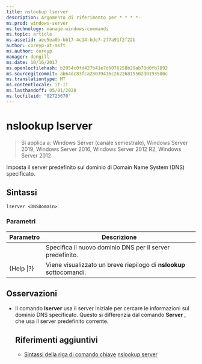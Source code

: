 ```yaml
---
title: nslookup lserver
description: Argomento di riferimento per * * * *-
ms.prod: windows-server
ms.technology: manage-windows-commands
ms.topic: article
ms.assetid: aee5ea0b-bb17-4c14-bde7-2f7a91f2f22b
author: coreyp-at-msft
ms.author: coreyp
manager: dongill
ms.date: 10/16/2017
ms.openlocfilehash: b2054c0fd427b41e7d6076258b29ab78d0fb7892
ms.sourcegitcommit: ab64dc83fca28039416c26226815502d0193500c
ms.translationtype: MT
ms.contentlocale: it-IT
ms.lasthandoff: 05/01/2020
ms.locfileid: "82723670"
---
```

# <a name="nslookup-lserver"></a>nslookup lserver

> Si applica a: Windows Server (canale semestrale), Windows Server 2019, Windows Server 2016, Windows Server 2012 R2, Windows Server 2012

Imposta il server predefinito sul dominio di Domain Name System (DNS) specificato.
## <a name="syntax"></a>Sintassi
```
lserver <DNSDomain> 
```
### <a name="parameters"></a>Parametri

|    Parametro    |                      Descrizione                      |
|-----------------|-------------------------------------------------------|
|   <DNSDomain>   | Specifica il nuovo dominio DNS per il server predefinito.  |
| {Help &#124;?} | Viene visualizzato un breve riepilogo di **nslookup** sottocomandi. |

## <a name="remarks"></a>Osservazioni
- Il comando **lserver** usa il server iniziale per cercare le informazioni sul dominio DNS specificato. Questo si differenzia dal comando **Server** , che usa il server predefinito corrente.
  ## <a name="additional-references"></a>Riferimenti aggiuntivi
  - [Sintassi della riga di comando chiave](command-line-syntax-key.md)
  [nslookup server](nslookup-server.md)

